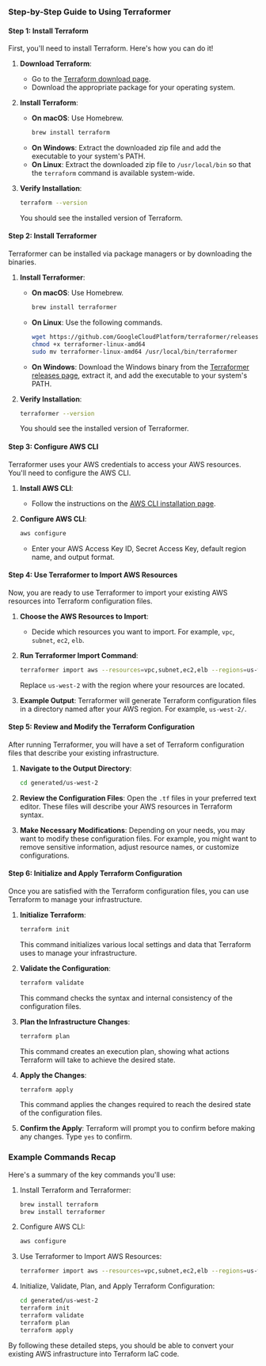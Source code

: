 ### Step-by-Step Guide to Using Terraformer

#### Step 1: Install Terraform
First, you'll need to install Terraform. Here's how you can do it!

1. **Download Terraform**:
   - Go to the [Terraform download page](https://www.terraform.io/downloads.html).
   - Download the appropriate package for your operating system.

2. **Install Terraform**:
   - **On macOS**: Use Homebrew.
     ```sh
     brew install terraform
     ```
   - **On Windows**: Extract the downloaded zip file and add the executable to your system's PATH.
   - **On Linux**: Extract the downloaded zip file to `/usr/local/bin` so that the `terraform` command is available system-wide.

3. **Verify Installation**:
   ```sh
   terraform --version
   ```
   You should see the installed version of Terraform.

#### Step 2: Install Terraformer
Terraformer can be installed via package managers or by downloading the binaries.

1. **Install Terraformer**:
   - **On macOS**: Use Homebrew.
     ```sh
     brew install terraformer
     ```
   - **On Linux**: Use the following commands.
     ```sh
     wget https://github.com/GoogleCloudPlatform/terraformer/releases/download/latest/terraformer-linux-amd64
     chmod +x terraformer-linux-amd64
     sudo mv terraformer-linux-amd64 /usr/local/bin/terraformer
     ```
   - **On Windows**: Download the Windows binary from the [Terraformer releases page](https://github.com/GoogleCloudPlatform/terraformer/releases), extract it, and add the executable to your system's PATH.

2. **Verify Installation**:
   ```sh
   terraformer --version
   ```
   You should see the installed version of Terraformer.

#### Step 3: Configure AWS CLI
Terraformer uses your AWS credentials to access your AWS resources. You'll need to configure the AWS CLI.

1. **Install AWS CLI**:
   - Follow the instructions on the [AWS CLI installation page](https://docs.aws.amazon.com/cli/latest/userguide/install-cliv2.html).

2. **Configure AWS CLI**:
   ```sh
   aws configure
   ```
   - Enter your AWS Access Key ID, Secret Access Key, default region name, and output format.

#### Step 4: Use Terraformer to Import AWS Resources
Now, you are ready to use Terraformer to import your existing AWS resources into Terraform configuration files.

1. **Choose the AWS Resources to Import**:
   - Decide which resources you want to import. For example, `vpc`, `subnet`, `ec2`, `elb`.

2. **Run Terraformer Import Command**:
   ```sh
   terraformer import aws --resources=vpc,subnet,ec2,elb --regions=us-west-2
   ```
   Replace `us-west-2` with the region where your resources are located.

3. **Example Output**:
   Terraformer will generate Terraform configuration files in a directory named after your AWS region. For example, `us-west-2/`.

#### Step 5: Review and Modify the Terraform Configuration
After running Terraformer, you will have a set of Terraform configuration files that describe your existing infrastructure.

1. **Navigate to the Output Directory**:
   ```sh
   cd generated/us-west-2
   ```

2. **Review the Configuration Files**:
   Open the `.tf` files in your preferred text editor. These files will describe your AWS resources in Terraform syntax.

3. **Make Necessary Modifications**:
   Depending on your needs, you may want to modify these configuration files. For example, you might want to remove sensitive information, adjust resource names, or customize configurations.

#### Step 6: Initialize and Apply Terraform Configuration
Once you are satisfied with the Terraform configuration files, you can use Terraform to manage your infrastructure.

1. **Initialize Terraform**:
   ```sh
   terraform init
   ```
   This command initializes various local settings and data that Terraform uses to manage your infrastructure.

2. **Validate the Configuration**:
   ```sh
   terraform validate
   ```
   This command checks the syntax and internal consistency of the configuration files.

3. **Plan the Infrastructure Changes**:
   ```sh
   terraform plan
   ```
   This command creates an execution plan, showing what actions Terraform will take to achieve the desired state.

4. **Apply the Changes**:
   ```sh
   terraform apply
   ```
   This command applies the changes required to reach the desired state of the configuration files.

5. **Confirm the Apply**:
   Terraform will prompt you to confirm before making any changes. Type `yes` to confirm.

### Example Commands Recap
Here's a summary of the key commands you'll use:

1. Install Terraform and Terraformer:
   ```sh
   brew install terraform
   brew install terraformer
   ```

2. Configure AWS CLI:
   ```sh
   aws configure
   ```

3. Use Terraformer to Import AWS Resources:
   ```sh
   terraformer import aws --resources=vpc,subnet,ec2,elb --regions=us-west-2
   ```

4. Initialize, Validate, Plan, and Apply Terraform Configuration:
   ```sh
   cd generated/us-west-2
   terraform init
   terraform validate
   terraform plan
   terraform apply
   ```

By following these detailed steps, you should be able to convert your existing AWS infrastructure into Terraform IaC code.
